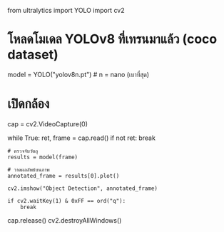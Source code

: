 from ultralytics import YOLO
import cv2

# โหลดโมเดล YOLOv8 ที่เทรนมาแล้ว (coco dataset)
model = YOLO("yolov8n.pt")  # n = nano (เบาที่สุด)

# เปิดกล้อง
cap = cv2.VideoCapture(0)

while True:
    ret, frame = cap.read()
    if not ret:
        break

    # ตรวจจับวัตถุ
    results = model(frame)

    # วาดผลลัพธ์บนภาพ
    annotated_frame = results[0].plot()

    cv2.imshow("Object Detection", annotated_frame)

    if cv2.waitKey(1) & 0xFF == ord("q"):
        break

cap.release()
cv2.destroyAllWindows()
